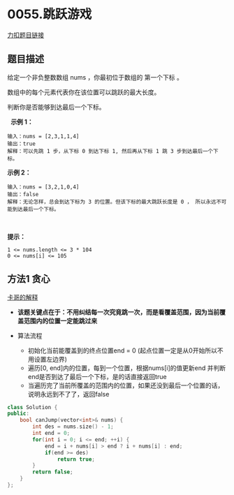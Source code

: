 <p id="跳跃游戏"></p>

# 0055.跳跃游戏  

[力扣题目链接](https://leetcode-cn.com/problems/jump-game/)    


## 题目描述   

给定一个非负整数数组 nums ，你最初位于数组的 第一个下标 。

数组中的每个元素代表你在该位置可以跳跃的最大长度。

判断你是否能够到达最后一个下标。

 
**示例 1：**

    输入：nums = [2,3,1,1,4]
    输出：true
    解释：可以先跳 1 步，从下标 0 到达下标 1, 然后再从下标 1 跳 3 步到达最后一个下标。

**示例 2：**

    输入：nums = [3,2,1,0,4]
    输出：false
    解释：无论怎样，总会到达下标为 3 的位置。但该下标的最大跳跃长度是 0 ， 所以永远不可能到达最后一个下标。
 

**提示：**

    1 <= nums.length <= 3 * 104
    0 <= nums[i] <= 105



## 方法1 贪心  


[卡哥的解释](https://programmercarl.com/0055.%E8%B7%B3%E8%B7%83%E6%B8%B8%E6%88%8F.html#%E6%80%9D%E8%B7%AF)


* **该题关键点在于：不用纠结每一次究竟跳一次，而是看覆盖范围，因为当前覆盖范围内的位置一定能跳过来**  

* 算法流程
    * 初始化当前能覆盖到的终点位置end = 0 (起点位置一定是从0开始所以不用设置左边界)
    * 遍历[0, end]内的位置，每到一个位置，根据nums[i]的值更新end  并判断end是否到达了最后一个下标，是的话直接返回true
    * 当遍历完了当前所覆盖的范围内的位置，如果还没到最后一个位置的话，说明永远到不了了，返回false


```cpp
class Solution {
public:
    bool canJump(vector<int>& nums) {
        int des = nums.size() - 1;
        int end = 0;
        for(int i = 0; i <= end; ++i) {
            end = i + nums[i] > end ? i + nums[i] : end;
            if(end >= des)
                return true;
        }
        return false;
    }
};
```


